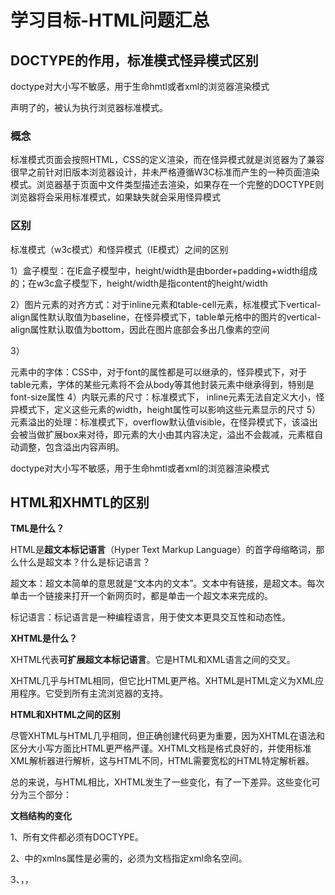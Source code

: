 # 学习目标-HTML问题汇总

## **DOCTYPE的作用，标准模式怪异模式区别**

<!DCOTYPE html>

doctype对大小写不敏感，用于生命hmtl或者xml的浏览器渲染模式

声明了<!DCOTYPE html>的，被认为执行浏览器标准模式。

### **概念**

标准模式页面会按照HTML，CSS的定义渲染，而在怪异模式就是浏览器为了兼容很早之前针对旧版本浏览器设计，并未严格遵循W3C标准而产生的一种页面渲染模式。浏览器基于页面中文件类型描述去渲染，如果存在一个完整的DOCTYPE则浏览器将会采用标准模式，如果缺失就会采用怪异模式

### **区别**

标准模式（w3c模式）和怪异模式（IE模式）之间的区别

1）盒子模型：在IE盒子模型中，height/width是由border+padding+width组成的；在w3c盒子模型下，height/width是指content的height/width

2）图片元素的对齐方式：对于inline元素和table-cell元素，标准模式下vertical-align属性默认取值为baseline，在怪异模式下，table单元格中的图片的vertical-align属性默认取值为bottom，因此在图片底部会多出几像素的空间

3）

元素中的字体：CSS中，对于font的属性都是可以继承的，怪异模式下，对于table元素，字体的某些元素将不会从body等其他封装元素中继承得到，特别是font-size属性 4）内联元素的尺寸：标准模式下， inline元素无法自定义大小，怪异模式下，定义这些元素的width，height属性可以影响这些元素显示的尺寸 5）元素溢出的处理：标准模式下，overflow默认值visible，在怪异模式下，该溢出会被当做扩展box来对待，即元素的大小由其内容决定，溢出不会裁减，元素框自动调整，包含溢出内容声明。

<!DCOTYPE html>

doctype对大小写不敏感，用于生命hmtl或者xml的浏览器渲染模式

## HTML和XHMTL的区别

**TML是什么？**

HTML是**超文本标记语言**（Hyper Text Markup Language）的首字母缩略词，那么什么是超文本？什么是标记语言？

超文本：超文本简单的意思就是“文本内的文本”。文本中有链接，是超文本。每次单击一个链接来打开一个新网页时，都是单击一个超文本来完成的。

标记语言：标记语言是一种编程语言，用于使文本更具交互性和动态性。

**XHTML是什么？**

XHTML代表**可扩展超文本标记语言**。它是HTML和XML语言之间的交叉。

XHTML几乎与HTML相同，但它比HTML更严格。XHTML是HTML定义为XML应用程序。它受到所有主流浏览器的支持。

**HTML和XHTML之间的区别**

尽管XHTML与HTML几乎相同，但正确创建代码更为重要，因为XHTML在语法和区分大小写方面比HTML更严格严谨。XHTML文档是格式良好的，并使用标准XML解析器进行解析，这与HTML不同，HTML需要宽松的HTML特定解析器。

总的来说，与HTML相比，XHTML发生了一些变化，有了一下差异。这些变化可分为三个部分：

**文档结构的变化**

1、所有文件都必须有DOCTYPE。

2、<html>中的xmlns属性是必需的，必须为文档指定xml命名空间。

3、<html>，<head>，<title>和<body>对于各自的结束标记是必需的。

**XHTML标签的变化**

1、所有的XHTML标签必须为小写。

2、必须要结束所有XHTML标记，即要结束</>标签。例：<h1></h1>，<hr/>，<img/>

3、必须正确嵌套所有XHTML标记，标签的嵌套顺序要正确。

4、XHTML文档必须有一个根元素。

**XHTML属性的变化**

1、必须正确添加所有XHTML属性。

2、所有XHTML属性必须为小写，且必须加上引号。

2、XHTML属性不能被缩写。

3、必须引用XHTML属性值

## 如果页面使用 ‘application/xhtml+xml’ 会有什么问题吗？

使用条件比较严格，必须有head body标签并且每个标签必须是闭合的。 兼容性问题，一些老的浏览器不支持，实际上，任何最新的浏览器都将支持application/xhtml+xml媒体类型。大多数浏览器也接受以application/xml发送的XHTML文档。

## 如果网页内容需要支持多语言，你会怎么做？

**采用统一编码UTF-8方式编码** 1- 应用字符集的选择；所以对提供了多语言版本的网站来说，Unicode字符集应该是最理想的选择。 2- **语言书写习惯&导航结构** ；有些国家的语言书写习惯是从右到左，例如许多中东地区所使用的阿拉伯语，波斯语和希伯来语等等。如果你的市场目标是这些语言的国家，那么在网站设计中就需要考虑这些特殊的语言书写习惯。而且如果你在网站导航结构设计中使用的是一个竖直导航栏，这时候就应该把它放在右边，而不是象我们习惯的那样放在左边了。

多语言网站实现计划 ： 1、**静态**：就是为每种语言分辨准备一套页面文件，要么通过文件后缀名来区分不同语言，要么通过子目录来区分不同语言。例如对于首页文件index_en.htm供给英语界面，index_gb.htm供给简体中文界面，index_big.htm供给繁体中文界面，或者是en/index.htm供给英语界面，gb/index.htm供给简体中文界面，big/index.htm供给繁体中文界面，一旦用户选择了需要的语言后，主动跳转到相应的页面，首页以下其他链接也是按照同样方法处理。从保护的角度来看，通过子目录比通过文件后缀名来区分不同语言版本显得要简略明了。2，**动态**：站点内所有页面文件都是动态页面文件，在需要输出语言文字的处所同一采用语言变量来表现，要**注意把需要语言的接口和不需要语言的接口区分开，减少传参**。

## 描述cookies，sessionStorage和localStorage的区别

**三者都是在浏览器端存储数据。**

1. 数据存储大小限制不同。

cookies：数据始终在同源的http请求中携带，即cookie在服务器和浏览器间回传。故存储的数据大小最小，一般为4k。

sessionStorage：数据在本地保存，不会自动把数据发给服务器。所以一般5M或者更大。

localStorage：数据在本地保存，不会自动把数据发给服务器。所以一般5M或者更大。

1. 数据有效期不同

cookies：数据在cookie设置的有效期之前都有效，即使窗口和浏览器关闭。sessionStorage：数据在关闭浏览器窗口后自动清除。存储的数据仅在同源同窗口内有效，即使在不同浏览器相同页面也是无效的。一般用于存储会话数据。localStorage：始终有效，因此用作持久数据。

1. **数据作用域不同**

cookies：在所有同源窗口敏感词享。

sessionStorage：不在不同浏览器窗口敏感词享。

localStorage：在所有同源窗口敏感词享。

## 在制作一个网页应用或网站的过程中，你是如何考虑其 UI、安全性、高性能、SEO、可维护性以及技术因素的？

UI：界面美观，要有个性，考虑用户使用的逻辑要简单，用起来舒适自由。使用习惯要符合大部分用户的习惯，比如少让用户输入，采用选择的方式，提供搜索和提示功能。

```
  1、对输入进行有效性验证（非法字符，特殊字符）如PHP中的方法htmlspecialchars()将特殊字符（>）转化为html实体，trim()去掉用户输入的不必要字符，stripslashes()去掉用户输入的反斜杠等等。
  2、对交互操作进行身份验证和授权
  3、异常错误处理（向用户反馈单额错误提示不要让攻击者分析出一些网络环境和配置）
  4、缓冲区溢出；参照http://blog.163.com/rieguass_peking/blog/static/2158662142013016111429551/
  5、注入攻击；注入攻击是应用违背了“数据与代码分离原则”导致的结果。它有两个条件：一是用户能够控制数据的输入；二是代码拼凑了用户输入的                        数据，把数据当作代码执行了。参照：<http://supershll.blog.163.com/blog/static/37070436201271332454422/>
  6、不安全的存储；不要使用单独类似MD5或SHA加密策略，在进行散列密码值时，使用作料或多种作料以防止彩虹攻击。对于短密码，采 用一个短散列算法处理，例如：bcrypt或scrypt。
```

高性能：1、DNS（域名系统）负载均衡；在DNS中为多个IP地址配置同一个域名如：[www.baidu.com](http://www.baidu.com/)，因而查询这个域名的客户机将得到其中一个地址，从而使得不同的客户访问不同的服务器，达到负载均衡的目的，从而减小服务器端的压力。
DNS负载均衡是一种简单而有效的方法，但是它不能区分服务器的差异，也不能反映服务器的当前运行状态。
2、 ~~HTTP重定向（ 通过使客户端重定向，来分散和转移请求压力，比如一些下载服务通常都有几个镜像服务器）；~~301重定向是网址重定向最为可行的一种办法,seo最为友好。
3、 分布式缓存
4、数据库扩展：读写分离，垂直分区，水平分区
5、反向代理负载均衡： 让代理服务器将请求均匀转发给多台内部Web服务器之一上,从而达到负载均衡的目的。
SEO:选好关键字，描述语言，修饰性图片换成文本，合理使用h1-h6，对图片添加alt属性，链接添加target属性。
可维护性：代码是否容易被理解，是否容易被修改和增加新的功能，当出现问题时是否能快速定位到问题代码。
技术因素

## HTML和XHMTL的区别

**TML是什么？**

HTML是**超文本标记语言**（Hyper Text Markup Language）的首字母缩略词，那么什么是超文本？什么是标记语言？

超文本：超文本简单的意思就是“文本内的文本”。文本中有链接，是超文本。每次单击一个链接来打开一个新网页时，都是单击一个超文本来完成的。

标记语言：标记语言是一种编程语言，用于使文本更具交互性和动态性。

**XHTML是什么？**

XHTML代表**可扩展超文本标记语言**。它是HTML和XML语言之间的交叉。

XHTML几乎与HTML相同，但它比HTML更严格。XHTML是HTML定义为XML应用程序。它受到所有主流浏览器的支持。

**HTML和XHTML之间的区别**

尽管XHTML与HTML几乎相同，但正确创建代码更为重要，因为XHTML在语法和区分大小写方面比HTML更严格严谨。XHTML文档是格式良好的，并使用标准XML解析器进行解析，这与HTML不同，HTML需要宽松的HTML特定解析器。

总的来说，与HTML相比，XHTML发生了一些变化，有了一下差异。这些变化可分为三个部分：

**文档结构的变化**

1、所有文件都必须有DOCTYPE。

2、<html>中的xmlns属性是必需的，必须为文档指定xml命名空间。

3、<html>，<head>，<title>和<body>对于各自的结束标记是必需的。

**XHTML标签的变化**

1、所有的XHTML标签必须为小写。

2、必须要结束所有XHTML标记，即要结束</>标签。例：<h1></h1>，<hr/>，<img/>

3、必须正确嵌套所有XHTML标记，标签的嵌套顺序要正确。

4、XHTML文档必须有一个根元素。

**XHTML属性的变化**

1、必须正确添加所有XHTML属性。

2、所有XHTML属性必须为小写，且必须加上引号。

2、XHTML属性不能被缩写。

3、必须引用XHTML属性值

## 为什么通常推荐将 CSS <link> 放置在 <head></head> 之间，而将 JS <script> 放置在 </body> 之前？你知道有哪些例外吗？

浏览器在处理HTML页面渲染和JavaScript脚本执行的时候是单一进程的,所以在当浏览器在渲染HTML遇到了<script>标签会先去执行标签内的代码(如果是使用src属性加载的外链文件,则先下载再执行),在这个过程中,页面渲染和交互都会被阻塞。所以将<script>放在之前,当页面渲染完成再去执行<script>。

一般希望DOM还没加载必须需要先加载的js会放置在中,有些加了defer、async的<script>也会放在中。

## 什么是渐进式渲染？**（progressive rendering）**

渐进式呈现是用于提高网页性能（尤其是提高用户感知的加载速度），以尽快呈现页面的技术。

现在，移动终端的盛行，而移动网络往往相对，渐进式渲染在现代前端开发中仍然有用武之地。
一些体现：图片懒加载-页面上的图片不会一次性全部加载。当用户滚动页面到图片部分时，JavaScript将加载并显示图像。确定显示内容的优先级（分层次渲染）-为了尽快将页面呈现给用户，页面只包含基本的最少的CSS，脚本和内容，然后可以使用中断加载脚本或监听DOMContentLoaded/ load事件加载其他资源和内容。
初步加载HTML片段-当页面通过后台渲染时，将HTML拆分，通过异步请求，分块发送给浏览器。